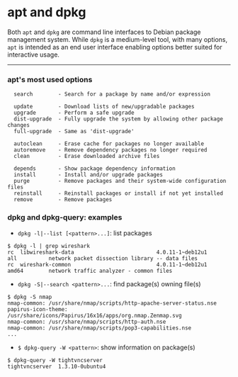 # apt and dpkg
Both `apt` and `dpkg` are command line interfaces to Debian package management system. While `dpkg` is a medium-level tool, with many options, `apt` is intended as an end user interface enabling options better suited for interactive usage. 

----

### apt's most used options
```
  search        - Search for a package by name and/or expression

  update        - Download lists of new/upgradable packages
  upgrade       - Perform a safe upgrade
  dist-upgrade  - Fully upgrade the system by allowing other package changes
  full-upgrade  - Same as 'dist-upgrade'

  autoclean     - Erase cache for packages no longer available
  autoremove    - Remove dependency packages no longer required
  clean         - Erase downloaded archive files

  depends       - Show package dependency information
  install       - Install and/or upgrade packages
  purge         - Remove packages and their system-wide configuration files
  reinstall     - Reinstall packages or install if not yet installed
  remove        - Remove packages
```

### dpkg and dpkg-query: examples
- `dpkg -l|--list [<pattern>...]`: list packages
```
$ dpkg -l | grep wireshark
rc  libwireshark-data                          4.0.11-1~deb12u1                       all          network packet dissection library -- data files
rc  wireshark-common                           4.0.11-1~deb12u1                       amd64        network traffic analyzer - common files
```

- `dpkg -S|--search <pattern>...`: find package(s) owning file(s)
```
$ dpkg -S nmap
nmap-common: /usr/share/nmap/scripts/http-apache-server-status.nse
papirus-icon-theme: /usr/share/icons/Papirus/16x16/apps/org.nmap.Zenmap.svg
nmap-common: /usr/share/nmap/scripts/http-auth.nse
nmap-common: /usr/share/nmap/scripts/pop3-capabilities.nse
...
```

- `$ dpkg-query -W <pattern>`: show information on package(s)
```
$ dpkg-query -W tightvncserver
tightvncserver	1.3.10-0ubuntu4
```